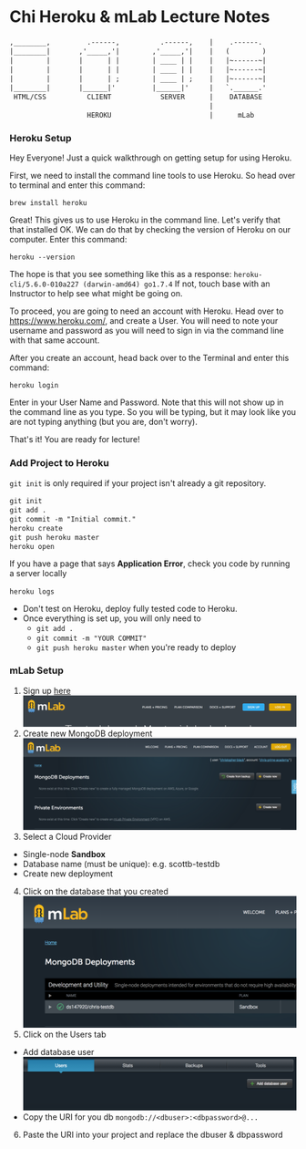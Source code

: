 # Chi Heroku & mLab Lecture Notes

```
,________,         .------,          .------,    |    .------.
|________|       ,'_____,'|        ,'_____,'|    |   (        )
|        |       |      | |        | ____ | |    |   |~------~|
|        |       |      | |        | ____ | |    |   |~------~|
|        |       |      | ;        | ____ | ;    |   |~------~|
|________|       |______|'         |______|'     |   `.______.'
 HTML/CSS          CLIENT            SERVER      |    DATABASE
                                                 |
                   HEROKU                        |      mLab
```

### Heroku Setup

Hey Everyone! Just a quick walkthrough on getting setup for using Heroku.

First, we need to install the command line tools to use Heroku. So head over to terminal and enter this command:
```
brew install heroku
```

Great! This gives us to use Heroku in the command line. Let's verify that that installed OK. We can do that by checking the version of Heroku on our computer. Enter this command:
```
heroku --version
```

The hope is that you see something like this as a response: `heroku-cli/5.6.0-010a227 (darwin-amd64) go1.7.4`
If not, touch base with an Instructor to help see what might be going on.

To proceed, you are going to need an account with Heroku. Head over to https://www.heroku.com/, and create a User. You will need to note your username and password as you will need to sign in via the command line with that same account.

After you create an account, head back over to the Terminal and enter this command:
```
heroku login
```

Enter in your User Name and Password. Note that this will not show up in the command line as you type. So you will be typing, but it may look like you are not typing anything (but you are, don't worry).

That's it! You are ready for lecture!

### Add Project to Heroku

`git init` is only required if your project isn't already a git repository.

```
git init
git add .
git commit -m "Initial commit."
heroku create
git push heroku master
heroku open
```

If you have a page that says **Application Error**, check you code by running a server locally

`heroku logs`

- Don't test on Heroku, deploy fully tested code to Heroku.
- Once everything is set up, you will only need to
  - `git add .`
  - `git commit -m "YOUR COMMIT"`
  - `git push heroku master` when you're ready to deploy

### mLab Setup

1. Sign up [here](https://mlab.com)
  ![Step 1](images/mlab_step1.png)
2. Create new MongoDB deployment
  ![Step 1](images/mlab_step3.png)
3. Select a Cloud Provider
  - Single-node **Sandbox**
  - Database name (must be unique): e.g. scottb-testdb
  - Create new deployment
4. Click on the database that you created
  ![Step 1](images/mlab_step4.png)
5. Click on the Users tab
  - Add database user
  ![Step 1](images/mlab_step5.png)
  - Copy the URI for you db `mongodb://<dbuser>:<dbpassword>@...`
6. Paste the URI into your project and replace the dbuser & dbpassword
